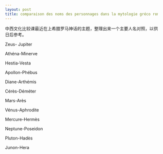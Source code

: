 ```yaml
---
layout: post
title: comparaison des noms des personnages dans la mytologie gréco romaine
---
```


<p>中西文化比较课最近在上希腊罗马神话的主题，整理出来一个主要人名对照，以供日后参考。</p>
<p>Zeus- Jupiter</p>
<p>Athéna-Minerve</p>
<p>Hestia-Vesta</p>
<p>Apollon-Phébus</p>
<p>Diane-Arthémis</p>
<p>Cérès-Déméter</p>
<p>Mars-Arès</p>
<p>Vénus-Aphrodite</p>
<p>Mercure-Hermès </p>
<p>Neptune-Poseidon</p>
<p>Pluton-Hadès</p>
<p>Junon-Hera </p>
<p></p>

